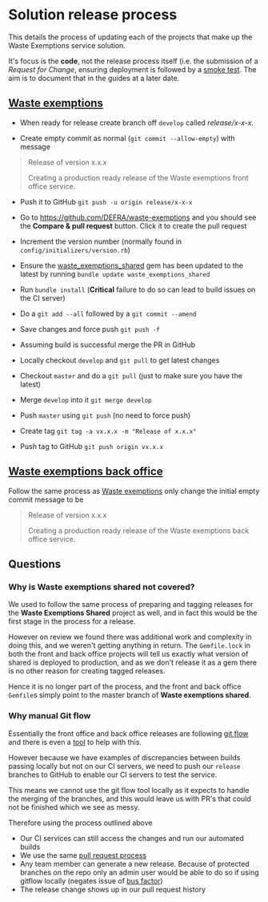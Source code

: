 # Solution release process

This details the process of updating each of the projects that make up the Waste Exemptions service solution.

It's focus is the **code**, not the release process itself (i.e. the submission of a *Request for Change*, ensuring deployment is followed by a [smoke test](https://en.wikipedia.org/wiki/Smoke_testing_(software)). The aim is to document that in the guides at a later date.

## [Waste exemptions](https://github.com/DEFRA/waste-exemptions)

- When ready for release create branch off `develop` called *release/x-x-x*.

- Create empty commit as normal (`git commit --allow-empty`) with message

> Release of version x.x.x
>
> Creating a production ready release of the Waste exemptions front office service.

- Push it to GitHub `git push -u origin release/x-x-x`

- Go to <https://github.com/DEFRA/waste-exemptions> and you should see the **Compare & pull request** button. Click it to create the pull request 

- Increment the version number (normally found in `config/initializers/version.rb`)

- Ensure the [waste_exemptions_shared](https://github.com/DEFRA/waste-exemptions-shared) gem has been updated to the latest by running `bundle update waste_exemptions_shared`

- Run `bundle install` (**Critical** failure to do so can lead to build issues on the CI server)

- Do a `git add --all` followed by a `git commit --amend`

- Save changes and force push `git push -f`

- Assuming build is successful merge the PR in GitHub

- Locally checkout `develop` and `git pull` to get latest changes

- Checkout `master` and do a `git pull` (just to make sure you have the latest)

- Merge `develop` into it `git merge develop`

- Push `master` using `git push` (no need to force push)

- Create tag `git tag -a vx.x.x -m "Release of x.x.x"`

- Push tag to GitHub `git push origin vx.x.x`

## [Waste exemptions back office](https://github.com/DEFRA/waste-exemptions-back-office)

Follow the same process as [Waste exemptions](#waste-exemptions) only change the initial empty commit message to be

> Release of version x.x.x
>
> Creating a production ready release of the Waste exemptions back office service.

## Questions

### Why is Waste exemptions shared not covered?

We used to follow the same process of preparing and tagging releases for the **Waste Exemptions Shared** project as well, and in fact this would be the first stage in the process for a release.

However on review we found there was additional work and complexity in doing this, and we weren't getting anything in return. The `Gemfile.lock` in both the front and back office projects will tell us exactly what version of shared is deployed to production, and as we don't release it as a gem there is no other reason for creating tagged releases.

Hence it is no longer part of the process, and the front and back office `Gemfile`s simply point to the master branch of **Waste exemptions shared**.

### Why manual Git flow

Essentially the front office and back office releases are following [git flow](https://www.atlassian.com/git/tutorials/comparing-workflows/gitflow-workflow) and there is even a [tool](https://github.com/nvie/gitflow) to help with this.

However because we have examples of discrepancies between builds passing locally but not on our CI servers, we need to push our `release` branches to GitHub to enable our CI servers to test the service.

This means we cannot use the git flow tool locally as it expects to handle the merging of the branches, and this would leave us with PR's that could not be finished which we see as messy.

Therefore using the process outlined above

- Our CI services can still access the changes and run our automated builds
- We use the same [pull request process](/process/pull_request.md)
- Any team member can generate a new release. Because of protected branches on the repo only an admin user would be able to do so if using gitflow locally (negates issue of [bus factor](https://en.wikipedia.org/wiki/Bus_factor))
- The release change shows up in our pull request history
